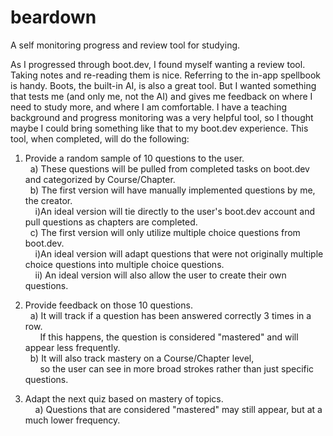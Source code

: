 # beardown

A self monitoring progress and review tool for studying.

As I progressed through boot.dev, I found myself wanting a review tool. Taking notes and re-reading them is nice. Referring to the in-app spellbook is handy. Boots, the built-in AI, is also a great tool. But I wanted something that tests me (and only me, not the AI) and gives me feedback on where I need to study more, and where I am comfortable. I have a teaching background and progress monitoring was a very helpful tool, so I thought maybe I could bring something like that to my boot.dev experience. This tool, when completed, will do the following:

1) Provide a random sample of 10 questions to the user.  
&nbsp;&nbsp;a) These questions will be pulled from completed tasks on boot.dev and categorized by Course/Chapter.  
&nbsp;&nbsp;b) The first version will have manually implemented questions by me, the creator.  
&nbsp;&nbsp;&nbsp;&nbsp;i)An ideal version will tie directly to the user's boot.dev account and pull questions as chapters are completed.  
&nbsp;&nbsp;c) The first version will only utilize multiple choice questions from boot.dev.  
&nbsp;&nbsp;&nbsp;&nbsp;i)An ideal version will adapt questions that were not originally multiple choice questions into multiple choice questions.  
&nbsp;&nbsp;&nbsp;&nbsp;ii) An ideal version will also allow the user to create their own questions.

3) Provide feedback on those 10 questions.  
&nbsp;&nbsp;a) It will track if a question has been answered correctly 3 times in a row.  
&nbsp;&nbsp;&nbsp;&nbsp;&nbsp;&nbsp;If this happens, the question is considered "mastered" and will appear less frequently.  
&nbsp;&nbsp;b) It will also track mastery on a Course/Chapter level,  
&nbsp;&nbsp;&nbsp;&nbsp;&nbsp;&nbsp;so the user can see in more broad strokes rather than just specific questions.

5) Adapt the next quiz based on mastery of topics.  
&nbsp;&nbsp;&nbsp;&nbsp;a) Questions that are considered "mastered" may still appear, but at a much lower frequency.
